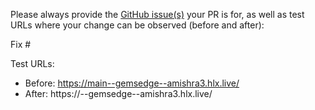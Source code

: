Please always provide the [GitHub issue(s)](../issues) your PR is for, as well as test URLs where your change can be observed (before and after):

Fix #<gh-issue-id>

Test URLs:
- Before: https://main--gemsedge--amishra3.hlx.live/
- After: https://<branch>--gemsedge--amishra3.hlx.live/
